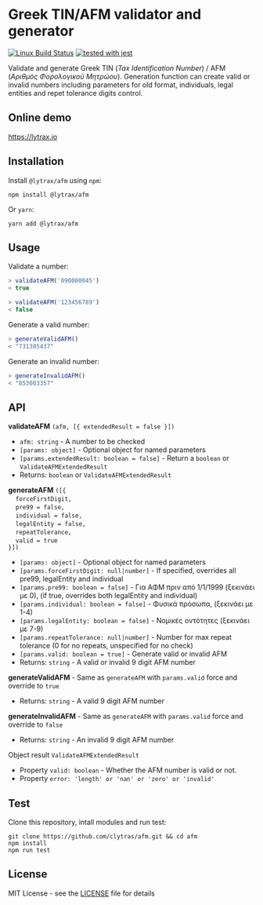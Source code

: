 # Greek TIN/AFM validator and generator

[![Linux Build Status](https://img.shields.io/travis/clytras/afm.svg?style=flat)](https://travis-ci.org/clytras/afm.svg?branch=master)
[![tested with jest](https://img.shields.io/badge/tested_with-jest-99424f.svg)](https://github.com/facebook/jest)


Validate and generate Greek TIN (*Tax Identification Number*) / AFM (*Αριθμός Φορολογικού Μητρώου*). Generation function can create valid or invalid numbers including parameters for old format, individuals, legal entities and repet tolerance digits control.

## Online demo

https://lytrax.io

## Installation

Install `@lytrax/afm` using `npm`:

```
npm install @lytrax/afm
```
Or `yarn`:
```
yarn add @lytrax/afm
```

## Usage

Validate a number:

```js
> validateAFM('090000045')
< true

> validateAFM('123456789')
< false
```

Generate a valid number:

```js
> generateValidAFM()
< "731385437"
```

Generate an invalid number:

```js
> generateInvalidAFM()
< "853003357"
```

## API

**validateAFM** `(afm, [{ extendedResult = false }])`
* `afm: string` - A number to be checked
* `[params: object]` - Optional object for named parameters
* `[params.extendedResult: boolean = false]` - Return a `boolean` or `ValidateAFMExtendedResult`
* Returns: `boolean` or `ValidateAFMExtendedResult`

**generateAFM** `([{`<br>
&nbsp;&nbsp;` forceFirstDigit,`<br>
&nbsp;&nbsp;` pre99 = false,`<br>
&nbsp;&nbsp;` individual = false,`<br>
&nbsp;&nbsp;` legalEntity = false,`<br>
&nbsp;&nbsp;` repeatTolerance,`<br>
&nbsp;&nbsp;` valid = true`<br>
`}])`
* `[params: object]` - Optional object for named parameters
* `[params.forceFirstDigit: null|number]` - If specified, overrides all pre99, legalEntity and individual
* `[params.pre99: boolean = false]` - Για ΑΦΜ πριν από 1/1/1999 (ξεκινάει με 0), (if true, overrides both legalEntity and individual)
* `[params.individual: boolean = false]` - Φυσικά πρόσωπα, (ξεκινάει με 1-4)
* `[params.legalEntity: boolean = false]` - Νομικές οντότητες (ξεκινάει με 7-9)
* `[params.repeatTolerance: null|number]` - Number for max repeat tolerance (0 for no repeats, unspecified for no check)
* `[params.valid: boolean = true]` - Generate valid or invalid AFM
* Returns: `string` - A valid or invalid 9 digit AFM number

**generateValidAFM** - Same as `generateAFM` with `params.valid` force and override to `true`
* Returns: `string` - A valid 9 digit AFM number

**generateInvalidAFM** - Same as `generateAFM` with `params.valid` force and override to `false`
* Returns: `string` - An invalid 9 digit AFM number

Object result `ValidateAFMExtendedResult`<br/>
* Property `valid: boolean` - Whether the AFM number is valid or not.
* Property `error: 'length' or 'nan' or 'zero' or 'invalid'`


## Test

Clone this repository, intall modules and run test:

```
git clone https://github.com/clytras/afm.git && cd afm
npm install
npm run test
```

## License

MIT License - see the [LICENSE](LICENSE) file for details
